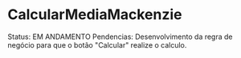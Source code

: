 # CalcularMediaMackenzie

Status: EM ANDAMENTO
Pendencias: Desenvolvimento da regra de negócio para que o botão "Calcular" realize o calculo.
